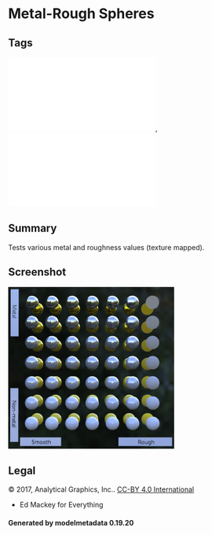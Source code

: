 # Metal-Rough Spheres

## Tags

![core](../../Models-core.md), ![testing](../../Models-testing.md)

## Summary

Tests various metal and roughness values (texture mapped).

## Screenshot

![screenshot](screenshot/screenshot.png)

## Legal

&copy; 2017, Analytical Graphics, Inc.. [CC-BY 4.0 International](https://creativecommons.org/licenses/by/4.0/legalcode)

 - Ed Mackey for Everything

#### Generated by modelmetadata 0.19.20